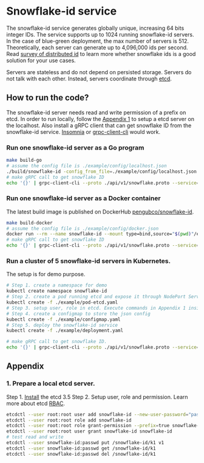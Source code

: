 # Snowflake-id service
The snowflake-id service generates globally unique, increasing 64 bits integer IDs. The service 
supports up to 1024 running snowflake-id servers. In the case of blue-green deployment, the max number of servers is 512. 
Theoretically, each server can generate up to 4,096,000 ids per second. Read [survey of distributed id](https://github.com/pengubco/notes/blob/main/survey-distributed-id.md) 
to learn more whether snowflake ids is a good solution for your use cases.

Servers are stateless and do not depend on persisted storage. Servers do not talk with each other. Instead, servers coordinate 
through [etcd](https://etcd.io/). 

## How to run the code?
The snowflake-id server needs read and write permission of a prefix on etcd. In order to run locally, follow the [Appendix 1](#1-Prepare-a-local-etcd-server) 
to setup a etcd server on the localhost. Also install a gRPC client that can get snowflake ID from the snowflake-id service. 
[Insomnia](https://insomnia.rest/) or [grpc-client-cli](https://github.com/vadimi/grpc-client-cli) would work.

### Run one snowflake-id server as a Go program
```bash
make build-go
# assume the config file is ./example/config/localhost.json
./build/snowflake-id -config_from_file=./example/config/localhost.json
# make gRPC call to get snowflake ID
echo '{}' | grpc-client-cli --proto ./api/v1/snowflake.proto --service=SnowflakeID --method=nextID localhost:7669
```

### Run one snowflake-id server as a Docker container
The latest build image is published on DockerHub [pengubco/snowflake-id](https://hub.docker.com/repository/docker/pengubco/snowflake-id/general). 
```bash
make build-docker
# assume the config file is ./example/config/docker.json
docker run --rm --name snowflake-id --mount type=bind,source="$(pwd)"/example/config,target=/app-config -p 7669:7669 snowflake-id -config_from_file=/app-config/docker.json
# make gRPC call to get snowflake ID
echo '{}' | grpc-client-cli --proto ./api/v1/snowflake.proto --service=SnowflakeID --method=nextID localhost:7669
```

### Run a cluster of 5 snowflake-id servers in Kubernetes.
The setup is for demo purpose. 
```bash
# Step 1. create a namespace for demo
kubectl create namespace snowflake-id
# Step 2. create a pod running etcd and expose it through NodePort Service.
kubectl create -f ./example/pod-etcd.yaml 
# Step 3. setup user, role in etcd. Execute commands in Appendix 1 inside the etcd pod. 
# Step 4. create a configmap to store the json config
kubectl create -f ./example/configmap.yaml 
# Step 5. deploy the snowflake-id service
kubectl create -f ./example/deployment.yaml 

# make gRPC call to get snowflake ID. 
echo '{}' | grpc-client-cli --proto ./api/v1/snowflake.proto --service=SnowflakeID --method=nextID [hostname-or-ip-of-node]:30001
```

## Appendix
### 1. Prepare a local etcd server. 
Step 1. [Install](https://etcd.io/docs/v3.5/install/) the etcd 3.5
Step 2. Setup user, role and permission. Learn more about etcd [RBAC](https://etcd.io/docs/v3.5/op-guide/authentication/rbac/).
```bash
etcdctl --user root:root user add snowflake-id --new-user-password="passwd"
etcdctl --user root:root role add snowflake-id
etcdctl --user root:root role grant-permission --prefix=true snowflake-id readwrite /snowflake-id/ 
etcdctl --user root:root user grant snowflake-id snowflake-id
# test read and write
etcdctl --user snowflake-id:passwd put /snowflake-id/k1 v1
etcdctl --user snowflake-id:passwd get /snowflake-id/k1 
etcdctl --user snowflake-id:passwd del /snowflake-id/k1 
```
